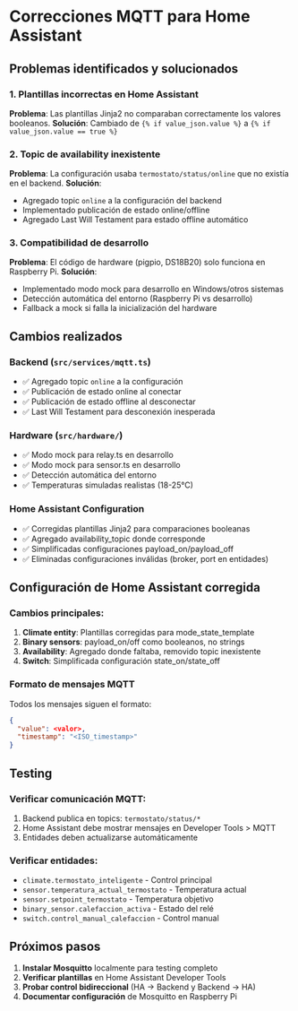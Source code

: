 # Correcciones MQTT para Home Assistant

## Problemas identificados y solucionados

### 1. **Plantillas incorrectas en Home Assistant**
**Problema**: Las plantillas Jinja2 no comparaban correctamente los valores booleanos.
**Solución**: Cambiado de `{% if value_json.value %}` a `{% if value_json.value == true %}`

### 2. **Topic de availability inexistente**
**Problema**: La configuración usaba `termostato/status/online` que no existía en el backend.
**Solución**: 
- Agregado topic `online` a la configuración del backend
- Implementado publicación de estado online/offline
- Agregado Last Will Testament para estado offline automático

### 3. **Compatibilidad de desarrollo**
**Problema**: El código de hardware (pigpio, DS18B20) solo funciona en Raspberry Pi.
**Solución**: 
- Implementado modo mock para desarrollo en Windows/otros sistemas
- Detección automática del entorno (Raspberry Pi vs desarrollo)
- Fallback a mock si falla la inicialización del hardware

## Cambios realizados

### Backend (`src/services/mqtt.ts`)
- ✅ Agregado topic `online` a la configuración
- ✅ Publicación de estado online al conectar
- ✅ Publicación de estado offline al desconectar
- ✅ Last Will Testament para desconexión inesperada

### Hardware (`src/hardware/`)
- ✅ Modo mock para relay.ts en desarrollo
- ✅ Modo mock para sensor.ts en desarrollo
- ✅ Detección automática del entorno
- ✅ Temperaturas simuladas realistas (18-25°C)

### Home Assistant Configuration
- ✅ Corregidas plantillas Jinja2 para comparaciones booleanas
- ✅ Agregado availability_topic donde corresponde
- ✅ Simplificadas configuraciones payload_on/payload_off
- ✅ Eliminadas configuraciones inválidas (broker, port en entidades)

## Configuración de Home Assistant corregida

### Cambios principales:
1. **Climate entity**: Plantillas corregidas para mode_state_template
2. **Binary sensors**: payload_on/off como booleanos, no strings
3. **Availability**: Agregado donde faltaba, removido topic inexistente
4. **Switch**: Simplificada configuración state_on/state_off

### Formato de mensajes MQTT
Todos los mensajes siguen el formato:
```json
{
  "value": <valor>,
  "timestamp": "<ISO_timestamp>"
}
```

## Testing

### Verificar comunicación MQTT:
1. Backend publica en topics: `termostato/status/*`
2. Home Assistant debe mostrar mensajes en Developer Tools > MQTT
3. Entidades deben actualizarse automáticamente

### Verificar entidades:
- `climate.termostato_inteligente` - Control principal
- `sensor.temperatura_actual_termostato` - Temperatura actual
- `sensor.setpoint_termostato` - Temperatura objetivo
- `binary_sensor.calefaccion_activa` - Estado del relé
- `switch.control_manual_calefaccion` - Control manual

## Próximos pasos

1. **Instalar Mosquitto** localmente para testing completo
2. **Verificar plantillas** en Home Assistant Developer Tools
3. **Probar control bidireccional** (HA → Backend y Backend → HA)
4. **Documentar configuración** de Mosquitto en Raspberry Pi
